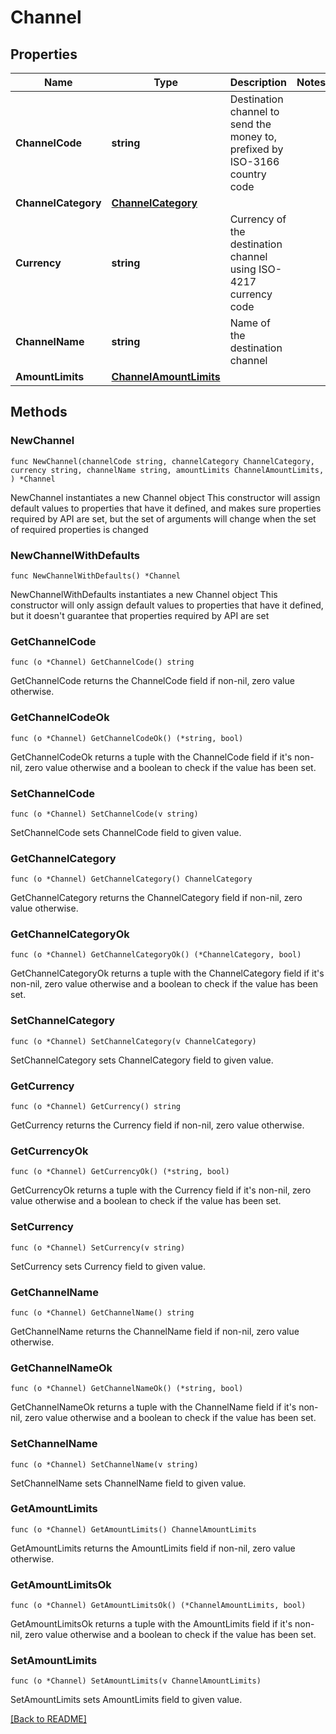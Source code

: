 # Channel

## Properties

| Name | Type | Description | Notes |
| ------------ | ------------- | ------------- | ------------- |
| **ChannelCode** | **string** | Destination channel to send the money to, prefixed by ISO-3166 country code |  |
| **ChannelCategory** | [**ChannelCategory**](ChannelCategory.md) |  |  |
| **Currency** | **string** | Currency of the destination channel using ISO-4217 currency code |  |
| **ChannelName** | **string** | Name of the destination channel |  |
| **AmountLimits** | [**ChannelAmountLimits**](ChannelAmountLimits.md) |  |  |

## Methods

### NewChannel

`func NewChannel(channelCode string, channelCategory ChannelCategory, currency string, channelName string, amountLimits ChannelAmountLimits, ) *Channel`

NewChannel instantiates a new Channel object
This constructor will assign default values to properties that have it defined,
and makes sure properties required by API are set, but the set of arguments
will change when the set of required properties is changed

### NewChannelWithDefaults

`func NewChannelWithDefaults() *Channel`

NewChannelWithDefaults instantiates a new Channel object
This constructor will only assign default values to properties that have it defined,
but it doesn't guarantee that properties required by API are set

### GetChannelCode

`func (o *Channel) GetChannelCode() string`

GetChannelCode returns the ChannelCode field if non-nil, zero value otherwise.

### GetChannelCodeOk

`func (o *Channel) GetChannelCodeOk() (*string, bool)`

GetChannelCodeOk returns a tuple with the ChannelCode field if it's non-nil, zero value otherwise
and a boolean to check if the value has been set.

### SetChannelCode

`func (o *Channel) SetChannelCode(v string)`

SetChannelCode sets ChannelCode field to given value.


### GetChannelCategory

`func (o *Channel) GetChannelCategory() ChannelCategory`

GetChannelCategory returns the ChannelCategory field if non-nil, zero value otherwise.

### GetChannelCategoryOk

`func (o *Channel) GetChannelCategoryOk() (*ChannelCategory, bool)`

GetChannelCategoryOk returns a tuple with the ChannelCategory field if it's non-nil, zero value otherwise
and a boolean to check if the value has been set.

### SetChannelCategory

`func (o *Channel) SetChannelCategory(v ChannelCategory)`

SetChannelCategory sets ChannelCategory field to given value.


### GetCurrency

`func (o *Channel) GetCurrency() string`

GetCurrency returns the Currency field if non-nil, zero value otherwise.

### GetCurrencyOk

`func (o *Channel) GetCurrencyOk() (*string, bool)`

GetCurrencyOk returns a tuple with the Currency field if it's non-nil, zero value otherwise
and a boolean to check if the value has been set.

### SetCurrency

`func (o *Channel) SetCurrency(v string)`

SetCurrency sets Currency field to given value.


### GetChannelName

`func (o *Channel) GetChannelName() string`

GetChannelName returns the ChannelName field if non-nil, zero value otherwise.

### GetChannelNameOk

`func (o *Channel) GetChannelNameOk() (*string, bool)`

GetChannelNameOk returns a tuple with the ChannelName field if it's non-nil, zero value otherwise
and a boolean to check if the value has been set.

### SetChannelName

`func (o *Channel) SetChannelName(v string)`

SetChannelName sets ChannelName field to given value.


### GetAmountLimits

`func (o *Channel) GetAmountLimits() ChannelAmountLimits`

GetAmountLimits returns the AmountLimits field if non-nil, zero value otherwise.

### GetAmountLimitsOk

`func (o *Channel) GetAmountLimitsOk() (*ChannelAmountLimits, bool)`

GetAmountLimitsOk returns a tuple with the AmountLimits field if it's non-nil, zero value otherwise
and a boolean to check if the value has been set.

### SetAmountLimits

`func (o *Channel) SetAmountLimits(v ChannelAmountLimits)`

SetAmountLimits sets AmountLimits field to given value.



[[Back to README]](../../README.md)


